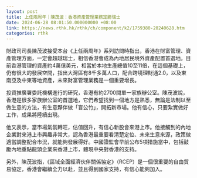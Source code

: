 ```yaml
---
layout: post
title: 上任兩周年｜陳茂波：香港資產管理業務定勝瑞士　
date: 2024-06-28 08:01:50.000000000 +08:00
link: https://news.rthk.hk/rthk/ch/component/k2/1759380-20240628.htm
categories: rthk
---
```


財政司司長陳茂波接受本台《上任兩周年》系列訪問時指出，香港在財富管理、資產管理方面，一定會超越瑞士，相信香港會成為內地居民境外資產配置首選地。目前香港管理的資產約4萬億美元，相當於本地生產總值10至11倍，在這個基礎上，仍有很大的發展空間，指出大灣區有8千多萬人口，配合跨境理財通2.0，以及東南亞及中東等地資產，未來財富管理業務是一個重要增長。

投資推廣署委託機構進行的研究，香港有約2700間單一家族辦公室。陳茂波說，香港是很多家族辦公室的首選地，它們希望找到一個地方是熟悉，無論是法制以至做生意的方法，有生意夥伴做「盲公竹」，開拓新市場。他有信心，只要紮實做好工作，成果將陸續出現。

他又表示，當市場氣氛轉旺，估值回升，有信心新股會來港上市。他接觸到的內地企業對來港上市興趣非常大，認為香港最重要看清楚定位、未來生意來源，政策做適當調整配合市況，就能夠發展得好。中國證監會早前公布5項措施當中，包括鼓勵內地重點龍頭企業來香港上市，體現中央對香港的支持。

另外，陳茂波指，《區域全面經濟伙伴關係協定》（RCEP）是一個很重要的自由貿易協定，香港會繼續全力以赴，並且得到國家支持，有信心能夠加入。
